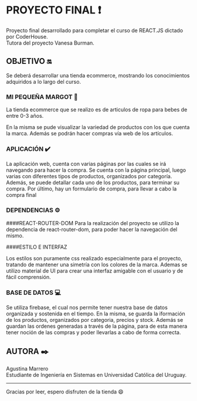 # PROYECTO FINAL :heavy_exclamation_mark:

Proyecto final desarrollado para completar el curso de REACT.JS dictado por CoderHouse.    
Tutora del proyecto Vanesa Burman.

## OBJETIVO :on:

Se deberá desarrollar una tienda ecommerce, mostrando los conocimientos adquiridos a lo largo del curso. 

### MI PEQUEÑA MARGOT :baby:

La tienda ecommerce que se realizo es de articulos de ropa para bebes de entre 0-3 años.    

En la misma se pude visualizar la variedad de productos con los que cuenta la marca. Además se podrán hacer compras vía web de los artículos.


### APLICACIÓN :heavy_check_mark:
La aplicación web, cuenta con varias páginas por las cuales se irá navegando para hacer la compra. Se cuenta con la página principal, luego varias con diferentes tipos de productos, organizados por categoría. Además, se puede detallar cada uno de los productos, para terminar su compra. Por último, hay un formulario de compra, para llevar a cabo la compra final

### DEPENDENCIAS ⚙️

####REACT-ROUTER-DOM
Para la realización del proyecto se utilizo la dependencia de react-router-dom, para poder hacer la navegación del mismo. 

####ESTILO E INTERFAZ

Los estilos son puramente css realizado especialmente para el proyecto, tratando de mantener una simetría con los colores de la marca. Ademas se utilizo material de UI para crear una interfaz amigable con el usuario y de fácil comprensión. 

### BASE DE DATOS :computer:
Se utiliza firebase, el cual nos permite tener nuestra base de datos organizada y sostenida en el tiempo. En la misma, se guarda la iformación de los productos, organizados por categoria, precios y stock. Además se guardan las ordenes generadas a través de la página, para de esta manera tener noción de las compras y poder llevarlas a cabo de forma correcta.  


## AUTORA ✒️

Agustina Marrero    
Estudiante de Ingeniería en Sistemas en Universidad Católica del Uruguay. 

-----
Gracias por leer, espero disfruten de la tienda :smile:

